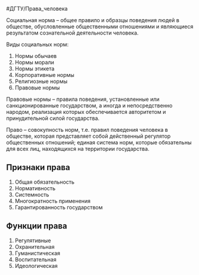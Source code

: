 #ДГТУ/Права_человека 

Социальная норма – общее правило и образцы поведения людей в обществе, обусловленные общественными отношениями и являющиеся результатом сознательной деятельности человека.

Виды социальных норм:
1. Нормы обычаев
2. Нормы морали
3. Нормы этикета
4. Корпоративные нормы
5. Религиозные нормы
6. Правовые нормы

Правовые нормы – правила поведения, установленные или санкционированные государством, а иногда и непосредственно народом, реализация которых обеспечивается авторитетом и принудительной силой государства.

Право – совокупность норм, т.е. правил поведения человека в обществе, которая представляет собой действенный регулятор общественных отношений; единая система норм, которые обязательны для всех лиц, находящихся на территории государства.

## Признаки права
1. Общая обязательность
2. Нормативность
3. Системность
4. Многократность применения
5. Гарантированность государством

## Функции права
1. Регулятивные
2. Охранительная
3. Гуманистическая
4. Воспитательная
5. Идеологическая